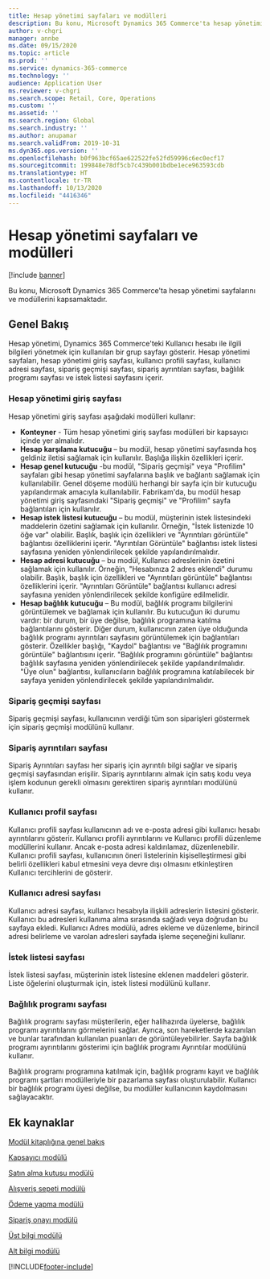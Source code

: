 ```yaml
---
title: Hesap yönetimi sayfaları ve modülleri
description: Bu konu, Microsoft Dynamics 365 Commerce'ta hesap yönetimi sayfalarını ve modüllerini kapsamaktadır.
author: v-chgri
manager: annbe
ms.date: 09/15/2020
ms.topic: article
ms.prod: ''
ms.service: dynamics-365-commerce
ms.technology: ''
audience: Application User
ms.reviewer: v-chgri
ms.search.scope: Retail, Core, Operations
ms.custom: ''
ms.assetid: ''
ms.search.region: Global
ms.search.industry: ''
ms.author: anupamar
ms.search.validFrom: 2019-10-31
ms.dyn365.ops.version: ''
ms.openlocfilehash: b0f963bcf65ae622522fe52fd59996c6ec0ecf17
ms.sourcegitcommit: 199848e78df5cb7c439b001bdbe1ece963593cdb
ms.translationtype: HT
ms.contentlocale: tr-TR
ms.lasthandoff: 10/13/2020
ms.locfileid: "4416346"
---
```

# <a name="account-management-pages-and-modules"></a>Hesap yönetimi sayfaları ve modülleri

[!include [banner](includes/banner.md)]

Bu konu, Microsoft Dynamics 365 Commerce'ta hesap yönetimi sayfalarını ve modüllerini kapsamaktadır.

## <a name="overview"></a>Genel Bakış

Hesap yönetimi, Dynamics 365 Commerce'teki Kullanıcı hesabı ile ilgili bilgileri yönetmek için kullanılan bir grup sayfayı gösterir. Hesap yönetimi sayfaları, hesap yönetimi giriş sayfası, kullanıcı profili sayfası, kullanıcı adresi sayfası, sipariş geçmişi sayfası, sipariş ayrıntıları sayfası, bağlılık programı sayfası ve istek listesi sayfasını içerir.

### <a name="account-management-landing-page"></a>Hesap yönetimi giriş sayfası

Hesap yönetimi giriş sayfası aşağıdaki modülleri kullanır:

- **Konteyner** - Tüm hesap yönetimi giriş sayfası modülleri bir kapsayıcı içinde yer almalıdır. 
- **Hesap karşılama kutucuğu** – bu modül, hesap yönetimi sayfasında hoş geldiniz iletisi sağlamak için kullanılır. Başlığa ilişkin özellikleri içerir.
- **Hesap genel kutucuğu** -bu modül, "Sipariş geçmişi" veya "Profilim" sayfaları gibi hesap yönetimi sayfalarına başlık ve bağlantı sağlamak için kullanılabilir. Genel döşeme modülü herhangi bir sayfa için bir kutucuğu yapılandırmak amacıyla kullanılabilir. Fabrikam'da, bu modül hesap yönetimi giriş sayfasındaki "Sipariş geçmişi" ve "Profilim" sayfa bağlantıları için kullanılır.
- **Hesap istek listesi kutucuğu** – bu modül, müşterinin istek listesindeki maddelerin özetini sağlamak için kullanılır. Örneğin, "İstek listenizde 10 öğe var" olabilir. Başlık, başlık için özellikleri ve "Ayrıntıları görüntüle" bağlantısı özelliklerini içerir. "Ayrıntıları Görüntüle" bağlantısı istek listesi sayfasına yeniden yönlendirilecek şekilde yapılandırılmalıdır. 
- **Hesap adresi kutucuğu** – bu modül, Kullanıcı adreslerinin özetini sağlamak için kullanılır. Örneğin, "Hesabınıza 2 adres eklendi" durumu olabilir. Başlık, başlık için özellikleri ve "Ayrıntıları görüntüle" bağlantısı özelliklerini içerir. "Ayrıntıları Görüntüle" bağlantısı kullanıcı adresi sayfasına yeniden yönlendirilecek şekilde konfigüre edilmelidir.
- **Hesap bağlılık kutucuğu** – Bu modül, bağlılık programı bilgilerini görüntülemek ve bağlamak için kullanılır. Bu kutucuğun iki durumu vardır: bir durum, bir üye değilse, bağlılık programına katılma bağlantılarını gösterir. Diğer durum, kullanıcının zaten üye olduğunda bağlılık programı ayrıntıları sayfasını görüntülemek için bağlantıları gösterir. Özellikler başlığı, "Kaydol" bağlantısı ve "Bağlılık programını görüntüle" bağlantısını içerir. "Bağlılık programını görüntüle" bağlantısı bağlılık sayfasına yeniden yönlendirilecek şekilde yapılandırılmalıdır. "Üye olun" bağlantısı, kullanıcıların bağlılık programına katılabilecek bir sayfaya yeniden yönlendirilecek şekilde yapılandırılmalıdır. 

### <a name="order-history-page"></a>Sipariş geçmişi sayfası

Sipariş geçmişi sayfası, kullanıcının verdiği tüm son siparişleri göstermek için sipariş geçmişi modülünü kullanır.

### <a name="order-details-page"></a>Sipariş ayrıntıları sayfası

Sipariş Ayrıntıları sayfası her sipariş için ayrıntılı bilgi sağlar ve sipariş geçmişi sayfasından erişilir. Sipariş ayrıntılarını almak için satış kodu veya işlem kodunun gerekli olmasını gerektiren sipariş ayrıntıları modülünü kullanır.

### <a name="user-profile-page"></a>Kullanıcı profil sayfası

Kullanıcı profili sayfası kullanıcının adı ve e-posta adresi gibi kullanıcı hesabı ayrıntılarını gösterir. Kullanıcı profili ayrıntılarını ve Kullanıcı profili düzenleme modüllerini kullanır. Ancak e-posta adresi kaldırılamaz, düzenlenebilir. Kullanıcı profili sayfası, kullanıcının öneri listelerinin kişiselleştirmesi gibi belirli özellikleri kabul etmesini veya devre dışı olmasını etkinleştiren Kullanıcı tercihlerini de gösterir. 

### <a name="user-address-page"></a>Kullanıcı adresi sayfası

Kullanıcı adresi sayfası, kullanıcı hesabıyla ilişkili adreslerin listesini gösterir. Kullanıcı bu adresleri kullanıma alma sırasında sağladı veya doğrudan bu sayfaya ekledi. Kullanıcı Adres modülü, adres ekleme ve düzenleme, birincil adresi belirleme ve varolan adresleri sayfada işleme seçeneğini kullanır.

### <a name="wish-list-page"></a>İstek listesi sayfası

İstek listesi sayfası, müşterinin istek listesine eklenen maddeleri gösterir. Liste öğelerini oluşturmak için, istek listesi modülünü kullanır.

### <a name="loyalty-page"></a>Bağlılık programı sayfası

Bağlılık programı sayfası müşterilerin, eğer halihazırda üyelerse, bağlılık programı ayrıntılarını görmelerini sağlar. Ayrıca, son hareketlerde kazanılan ve bunlar tarafından kullanılan puanları de görüntüleyebilirler. Sayfa bağlılık programı ayrıntılarını gösterimi için bağlılık programı Ayrıntılar modülünü kullanır. 

Bağlılık programı programına katılmak için, bağlılık programı kayıt ve bağlılık programı şartları modülleriyle bir pazarlama sayfası oluşturulabilir. Kullanıcı bir bağlılık programı üyesi değilse, bu modüller kullanıcının kaydolmasını sağlayacaktır.

## <a name="additional-resources"></a>Ek kaynaklar

[Modül kitaplığına genel bakış](starter-kit-overview.md)

[Kapsayıcı modülü](add-container-module.md)

[Satın alma kutusu modülü](add-buy-box.md)

[Alışveriş sepeti modülü](add-cart-module.md)

[Ödeme yapma modülü](add-checkout-module.md)

[Sipariş onayı modülü](order-confirmation-module.md)

[Üst bilgi modülü](author-header-module.md)

[Alt bilgi modülü](author-footer-module.md)


[!INCLUDE[footer-include](../includes/footer-banner.md)]